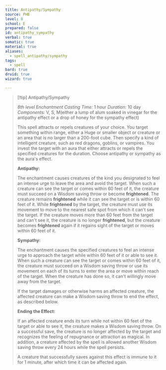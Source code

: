 ```yaml
---
title: Antipathy/Sympathy
source: PHB
level: 8
school: E
prepared: false
id: antipathy_sympathy
verbal: true
somatic: true
material: true
aliases:
  - spell_antipathy/sympathy
tags:
  - spell
bard: true
druid: true
wizard: true

---
```

>[!tip] Antipathy/Sympathy
>
> *8th level Enchantment*
> *Casting Time:* 1 hour
> *Duration:* 10 day
> *Components:* V, S, M(either a lump of alum soaked in vinegar for the antipathy effect or a drop of honey for the sympathy effect)
>
>This spell attracts or repels creatures of your choice. You target something within range, either a Huge or smaller object or creature or an area that is no larger than a 200-foot cube. Then specify a kind of intelligent creature, such as red dragons, goblins, or vampires. You invest the target with an aura that either attracts or repels the specified creatures for the duration. Choose antipathy or sympathy as the aura's effect.
>
>**Antipathy:**
>
>The enchantment causes creatures of the kind you designated to feel an intense urge to leave the area and avoid the target. When such a creature can see the target or comes within 60 feet of it, the creature must succeed on a Wisdom saving throw or become **frightened**. The creature remains **frightened** while it can see the target or is within 60 feet of it. While **frightened** by the target, the creature must use its movement to move to the nearest safe spot from which it can't see the target. If the creature moves more than 60 feet from the target and can't see it, the creature is no longer **frightened**, but the creature becomes **frightened** again if it regains sight of the target or moves within 60 feet of it.
>
>**Sympathy:**
>
>The enchantment causes the specified creatures to feel an intense urge to approach the target while within 60 feet of it or able to see it. When such a creature can see the target or comes within 60 feet of it, the creature must succeed on a Wisdom saving throw or use its movement on each of its turns to enter the area or move within reach of the target. When the creature has done so, it can't willingly move away from the target.
>
>If the target damages or otherwise harms an affected creature, the affected creature can make a Wisdom saving throw to end the effect, as described below.
>
>**Ending the Effect:**
>
>If an affected creature ends its turn while not within 60 feet of the target or able to see it, the creature makes a Wisdom saving throw. On a successful save, the creature is no longer affected by the target and recognizes the feeling of repugnance or attraction as magical. In addition, a creature affected by the spell is allowed another Wisdom saving throw every 24 hours while the spell persists.
>
>A creature that successfully saves against this effect is immune to it for 1 minute, after which time it can be affected again.
>

